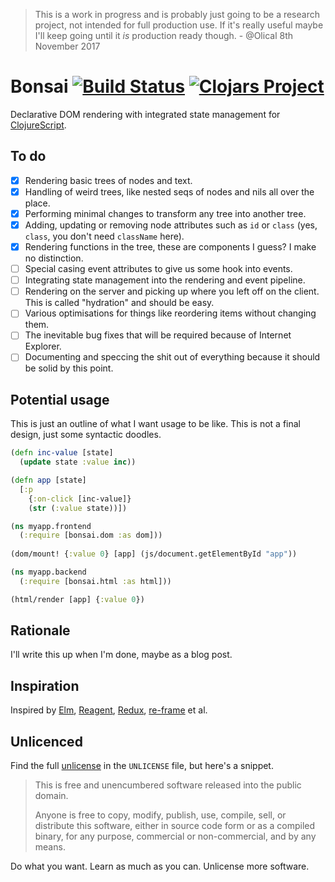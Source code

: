 > This is a work in progress and is probably just going to be a research project, not intended for full production use. If it's really useful maybe I'll keep going until it _is_ production ready though. - @Olical 8th November 2017

# Bonsai [![Build Status](https://travis-ci.org/Olical/bonsai.svg?branch=master)](https://travis-ci.org/Olical/bonsai) [![Clojars Project](https://img.shields.io/clojars/v/olical/bonsai.svg)](https://clojars.org/olical/bonsai)

Declarative DOM rendering with integrated state management for [ClojureScript][].

## To do

 * [x] Rendering basic trees of nodes and text.
 * [x] Handling of weird trees, like nested seqs of nodes and nils all over the place.
 * [x] Performing minimal changes to transform any tree into another tree.
 * [x] Adding, updating or removing node attributes such as `id` or `class` (yes, `class`, you don't need `className` here).
 * [x] Rendering functions in the tree, these are components I guess? I make no distinction.
 * [ ] Special casing event attributes to give us some hook into events.
 * [ ] Integrating state management into the rendering and event pipeline.
 * [ ] Rendering on the server and picking up where you left off on the client. This is called "hydration" and should be easy.
 * [ ] Various optimisations for things like reordering items without changing them.
 * [ ] The inevitable bug fixes that will be required because of Internet Explorer.
 * [ ] Documenting and speccing the shit out of everything because it should be solid by this point.

## Potential usage

This is just an outline of what I want usage to be like. This is not a final design, just some syntactic doodles.

```clojure
(defn inc-value [state]
  (update state :value inc))

(defn app [state]
  [:p
    {:on-click [inc-value]}
    (str (:value state))])
```

```clojure
(ns myapp.frontend
  (:require [bonsai.dom :as dom]))
  
(dom/mount! {:value 0} [app] (js/document.getElementById "app"))
```

```clojure
(ns myapp.backend
  (:require [bonsai.html :as html]))

(html/render [app] {:value 0})
```

## Rationale

I'll write this up when I'm done, maybe as a blog post.

## Inspiration

Inspired by [Elm][], [Reagent][], [Redux][], [re-frame][] et al.

## Unlicenced

Find the full [unlicense][] in the `UNLICENSE` file, but here's a snippet.

>This is free and unencumbered software released into the public domain.
>
>Anyone is free to copy, modify, publish, use, compile, sell, or distribute this software, either in source code form or as a compiled binary, for any purpose, commercial or non-commercial, and by any means.

Do what you want. Learn as much as you can. Unlicense more software.

[clojurescript]: https://clojurescript.org/
[reagent]: https://reagent-project.github.io/
[redux]: http://redux.js.org/docs/introduction/
[re-frame]: https://github.com/Day8/re-frame
[elm]: http://elm-lang.org/
[unlicense]: http://unlicense.org/
